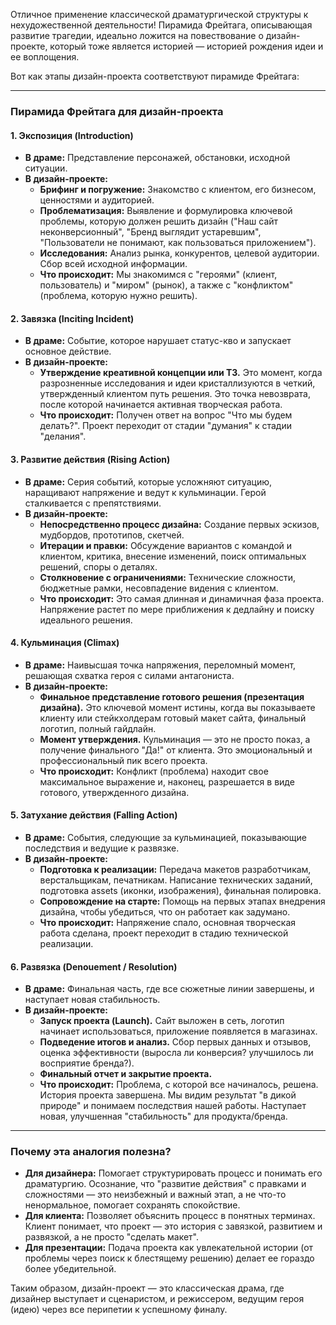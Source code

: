 Отличное применение классической драматургической структуры к нехудожественной деятельности! Пирамида Фрейтага, описывающая развитие трагедии, идеально ложится на повествование о дизайн-проекте, который тоже является историей — историей рождения идеи и ее воплощения.

Вот как этапы дизайн-проекта соответствуют пирамиде Фрейтага:

---

### **Пирамида Фрейтага для дизайн-проекта**

#### **1. Экспозиция (Introduction)**
*   **В драме:** Представление персонажей, обстановки, исходной ситуации.
*   **В дизайн-проекте:**
    *   **Брифинг и погружение:** Знакомство с клиентом, его бизнесом, ценностями и аудиторией.
    *   **Проблематизация:** Выявление и формулировка ключевой проблемы, которую должен решить дизайн ("Наш сайт неконверсионный", "Бренд выглядит устаревшим", "Пользователи не понимают, как пользоваться приложением").
    *   **Исследования:** Анализ рынка, конкурентов, целевой аудитории. Сбор всей исходной информации.
    *   **Что происходит:** Мы знакомимся с "героями" (клиент, пользователь) и "миром" (рынок), а также с "конфликтом" (проблема, которую нужно решить).

#### **2. Завязка (Inciting Incident)**
*   **В драме:** Событие, которое нарушает статус-кво и запускает основное действие.
*   **В дизайн-проекте:**
    *   **Утверждение креативной концепции или ТЗ.** Это момент, когда разрозненные исследования и идеи кристаллизуются в четкий, утвержденный клиентом путь решения. Это точка невозврата, после которой начинается активная творческая работа.
    *   **Что происходит:** Получен ответ на вопрос "Что мы будем делать?". Проект переходит от стадии "думания" к стадии "делания".

#### **3. Развитие действия (Rising Action)**
*   **В драме:** Серия событий, которые усложняют ситуацию, наращивают напряжение и ведут к кульминации. Герой сталкивается с препятствиями.
*   **В дизайн-проекте:**
    *   **Непосредственно процесс дизайна:** Создание первых эскизов, мудбордов, прототипов, скетчей.
    *   **Итерации и правки:** Обсуждение вариантов с командой и клиентом, критика, внесение изменений, поиск оптимальных решений, споры о деталях.
    *   **Столкновение с ограничениями:** Технические сложности, бюджетные рамки, несовпадение видения с клиентом.
    *   **Что происходит:** Это самая длинная и динамичная фаза проекта. Напряжение растет по мере приближения к дедлайну и поиску идеального решения.

#### **4. Кульминация (Climax)**
*   **В драме:** Наивысшая точка напряжения, переломный момент, решающая схватка героя с силами антагониста.
*   **В дизайн-проекте:**
    *   **Финальное представление готового решения (презентация дизайна).** Это ключевой момент истины, когда вы показываете клиенту или стейкхолдерам готовый макет сайта, финальный логотип, полный гайдлайн.
    *   **Момент утверждения.** Кульминация — это не просто показ, а получение финального "Да!" от клиента. Это эмоциональный и профессиональный пик всего проекта.
    *   **Что происходит:** Конфликт (проблема) находит свое максимальное выражение и, наконец, разрешается в виде готового, утвержденного дизайна.

#### **5. Затухание действия (Falling Action)**
*   **В драме:** События, следующие за кульминацией, показывающие последствия и ведущие к развязке.
*   **В дизайн-проекте:**
    *   **Подготовка к реализации:** Передача макетов разработчикам, верстальщикам, печатникам. Написание технических заданий, подготовка assets (иконки, изображения), финальная полировка.
    *   **Сопровождение на старте:** Помощь на первых этапах внедрения дизайна, чтобы убедиться, что он работает как задумано.
    *   **Что происходит:** Напряжение спало, основная творческая работа сделана, проект переходит в стадию технической реализации.

#### **6. Развязка (Denouement / Resolution)**
*   **В драме:** Финальная часть, где все сюжетные линии завершены, и наступает новая стабильность.
*   **В дизайн-проекте:**
    *   **Запуск проекта (Launch).** Сайт выложен в сеть, логотип начинает использоваться, приложение появляется в магазинах.
    *   **Подведение итогов и анализ.** Сбор первых данных и отзывов, оценка эффективности (выросла ли конверсия? улучшилось ли восприятие бренда?).
    *   **Финальный отчет и закрытие проекта.**
    *   **Что происходит:** Проблема, с которой все начиналось, решена. История проекта завершена. Мы видим результат "в дикой природе" и понимаем последствия нашей работы. Наступает новая, улучшенная "стабильность" для продукта/бренда.

---

### **Почему эта аналогия полезна?**

*   **Для дизайнера:** Помогает структурировать процесс и понимать его драматургию. Осознание, что "развитие действия" с правками и сложностями — это неизбежный и важный этап, а не что-то ненормальное, помогает сохранять спокойствие.
*   **Для клиента:** Позволяет объяснить процесс в понятных терминах. Клиент понимает, что проект — это история с завязкой, развитием и развязкой, а не просто "сделать макет".
*   **Для презентации:** Подача проекта как увлекательной истории (от проблемы через поиск к блестящему решению) делает ее гораздо более убедительной.

Таким образом, дизайн-проект — это классическая драма, где дизайнер выступает и сценаристом, и режиссером, ведущим героя (идею) через все перипетии к успешному финалу.

